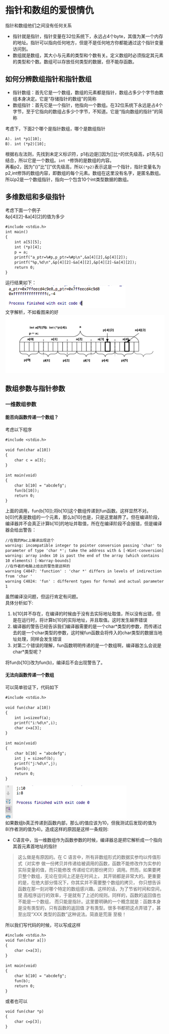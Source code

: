 # 指针和数组的爱恨情仇

指针和数组他们之间没有任何关系  
- 指针就是指针，指针变量在32位系统下，永远占4个byte，其值为某一个内存的地址。指针可以指向任何地方，但是不是任何地方你都能通过这个指针变量访问到。
- 数组就是数组，其大小与元素的类型和个数有关。定义数组时必须指定其元素的类型和个数。数组可以存放任何类型的数据，但不能存函数。  

## 如何分辨数组指针和指针数组  
- 指针数组：首先它是一个数组，数组的元素都是指针，数组占多少个字节由数组本身决定。它是“存储指针的数组”的简称
- 数组指针：首先它是一个指针，他指向一个数组。在32位系统下永远是占4个字节，至于它指向的数组占多少个字节，不知道。它是“指向数组的指针”的简称

考虑下，下面2个哪个是指针数组，哪个是数组指针
```
A). int *p1[10];
B). int (*p2)[10];
```
根据右左法则，先找到未定义标识符，p1右边是[]因为[]比`*`的优先级高，p1先与[]结合，所以它是一个数组。`int *`修饰的是数组的内容。  
再看p2，因为"()"比"[]"优先级高，所以`(*p2)`表示这是一个指针，指针变量名为p2,int修饰的数组内容，即数组的每个元素。数组在这里没有名字，是匿名数组。所以p2是一个数组指针，指向一个包含10个int类型数据的数组。

## 多维数组和多级指针

考虑下面一个例子  
&p[4][2]-&a[4][2]的值为多少
```
#include <stdio.h>
int main()
{
    int a[5][5];
    int (*p)[4];
    p = a;
    printf("a_ptr=%#p,p_ptr=%#p\n",&a[4][2],&p[4][2]);
    printf("%p,%d\n",&p[4][2]-&a[4][2],&p[4][2]-&a[4][2]);
    return 0;
}
```
运行结果如下：  
![Screen Shot 2018-02-20 at 1.11.21 PM.png](resources/7AB30FB4610D9CD6E007B4CE48D73270.png)    
文字解析，不如看图来的好  
![Screen Shot 2018-02-20 at 1.55.26 PM.png](./resources/D28B21B0082E0FBB411BBCEFA515B45E.png)  

## 数组参数与指针参数

### 一维数组参数
#### 能否向函数传递一个数组？
考虑以下程序
```
#include <stdio.h>

void fun(char a[10])
{
    char c = a[3];
}

int main(void)
{
    char b[10] = "abcdefg";
    fun(b[10]);
    return 0;
}
```
上面的调用，fun(b[10]);将b[10]这个数组传递到fun函数。这样显然不对。  
b[0]代表是数组的一个元素，那么b[10]也是，只是这里越界了。但在编译阶段，编译器并不会真正计算b[10]的地址并取值，所在在编译阶段不会报错，但是编译器会给出警告：
```
//在我的Mac上编译出现这个
warning: incompatible integer to pointer conversion passing 'char' to parameter of type 'char *'; take the address with & [-Wint-conversion]  
warning: array index 10 is past the end of the array (which contains 10 elements) [-Warray-bounds]
//在作者的电脑上给出的警告是这样的  
warning C4047: 'function' : 'char *' differs in levels of indirection from 'char '
warning C4024: 'fun' : different types for formal and actual parameter 1

```
虽然编译没问题，但运行肯定有问题。  
具体分析如下:  
1. b[10]并不存在，在编译的时候由于没有去实际地址取值，所以没有出错，但是在运行时，将计算b[10]的实际地址，并且取值。这时发生越界错误
2. 编译器的警告已经告诉我们编译器需要的是一个char*类型的参数，而传递过去的是一个char类型的参数，这时候fun函数会将传入的char类型的数据当地址处理，同样会发生错误
3. 对第二个错误的理解，fun函数明明传递的是一个数组啊，编译器怎么会说是char*类型呢？  

将fun(b[10])改为fun(b)，编译后不会出现警告了。

#### 无法向函数传递一个数组
可以简单验证下，代码如下
```
#include <stdio.h>

void fun(char a[10])
{
    int i=sizeof(a);
    printf("i:%d\n",i);
    char c=a[3];
}

int main(void)
{
    char b[10] = "abcdefg";
    int j = sizeof(b);
    printf("j:%d\n",j);
    fun(b);
    return 0;
}
```
![Screen Shot 2018-02-20 at 2.58.29 PM.png](./resources/FC89DCB14091449DBE1B2B8A345E07EA.png)  
如果数组b真正传递到函数内部，那么i的值应该为10，但我测试后发现i的值为8(作者测的值为4)。造成这样的原因是这样一条规则:   
- C语言中，当一维数组作为函数参数的时候，编译器总是把它解析成一个指向其首元素首地址的指针

> 这么做是有原因的。在 C 语言中，所有非数组形式的数据实参均以传值形式（对实参
做一份拷贝并传递给被调用的函数，函数不能修改作为实参的实际变量的值，而只能修改
传递给它的那份拷贝）调用。然而，如果要拷贝整个数组，无论在空间上还是在时间上，
其开销都是非常大的。更重要的是，在绝大部分情况下，你其实并不需要整个数组的拷贝，
你只想告诉函数在那一刻对哪个特定的数组感兴趣。这样的话，为了节省时间和空间，提
高程序运行的效率，于是就有了上述的规则。同样的，函数的返回值也不能是一个数组，
而只能是指针。这里要明确的一个概念就是：函数本身是没有类型的，只有函数的返回值
才有类型。很多书都把这点弄错了，甚至出现“XXX 类型的函数”这种说法。简直是荒唐
至极！

所以我们写代码的时候，可以写成这样
```
#include <stdio.h>
void fun(char a[])
{
    char c=a[3];
}

int main(void)
{
    char b[10] = "abcdefg";
    fun(b);
    return 0;
}
```
或者也可以
```
void fun(char *p)
{
    char c=p[3];
}
```
